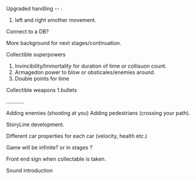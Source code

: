 Upgraded handling  -- : 
1. left and right smother movement.

Connect to a DB?

More background for next stages/continuation.

Collectible superpowers 
1. Invincibility/Immortality for duration of time or collisuon count.
2. Armagedon power to blow or obsticales/enemies around.
3. Double points for time

Collectible weapons
1.bullets




............





Adding enemies  (shooting at you)
Adding pedestrians (crossing your path).

StoryLine development.

Different car properties for each car (velocity, health etc.)

Game will be infinite? or in stages ? 


Front end sign when collectable is taken.

Sound introduction 
